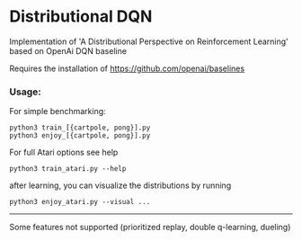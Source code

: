 # Distributional DQN
Implementation of 'A Distributional Perspective on Reinforcement Learning' based on OpenAi DQN baseline

Requires the installation of https://github.com/openai/baselines

### Usage:
For simple benchmarking:

    python3 train_[{cartpole, pong}].py
    python3 enjoy_[{cartpole, pong}].py

For full Atari options see help

    python3 train_atari.py --help

after learning, you can visualize the distributions by running

    python3 enjoy_atari.py --visual ...

-----------------

Some features not supported (prioritized replay, double q-learning, dueling)
